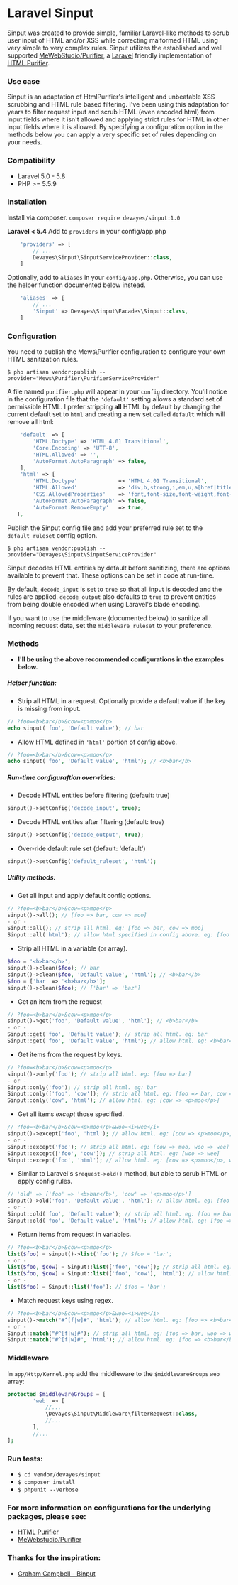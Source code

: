 
Laravel Sinput
==========

Sinput was created to provide simple, familiar Laravel-like methods to scrub user input of HTML and/or XSS while correcting malformed HTML using very simple to very complex rules. Sinput utilizes the established and well supported [MeWebStudio/Purifier](https://github.com/mewebstudio/Purifier "MeWebStudio/Purifier"), a [Laravel](https://laravel.com/docs/5.7/ "Laravel") friendly implementation of [HTML Purifier](http://htmlpurifier.org/ "HTML Purifier").

### Use case
Sinput is an adaptation of HtmlPurifier's intelligent and unbeatable XSS scrubbing and HTML rule based filtering. I've been using this adaptation for years to filter request input and scrub HTML (even encoded html) from input fields where it isn't allowed and applying strict rules for HTML in other input fields where it is allowed. By specifying a configuration option in the methods below you can apply a very specific set of rules depending on your needs.

### Compatibility
- Laravel 5.0 - 5.8
- PHP >= 5.5.9

### Installation

Install via composer.
`composer require devayes/sinput:1.0`

**Laravel < 5.4** Add to `providers` in your config/app.php
```php
    'providers' => [
        // ...
        Devayes\Sinput\SinputServiceProvider::class,
    ]
```
Optionally, add to `aliases` in your `config/app.php`. Otherwise, you can use the helper function documented below instead.

```php
    'aliases' => [
        // ...
        'Sinput' => Devayes\Sinput\Facades\Sinput::class,
    ]
```
### Configuration
You need to publish the Mews\Purifier configuration to configure your own HTML sanitization rules.

`$ php artisan vendor:publish --provider="Mews\Purifier\PurifierServiceProvider"`

A file named `purifier.php` will appear in your `config` directory. You'll notice in the configuration file that the `'default'` setting allows a standard set of permissible HTML. I prefer stripping **all** HTML by default by changing the current default set to `html` and creating a new set called `default` which will remove all html:
```php
    'default' => [
        'HTML.Doctype' => 'HTML 4.01 Transitional',
        'Core.Encoding' => 'UTF-8',
        'HTML.Allowed' => '',
        'AutoFormat.AutoParagraph' => false,
    ],
    'html' => [
        'HTML.Doctype'             => 'HTML 4.01 Transitional',
        'HTML.Allowed'             => 'div,b,strong,i,em,u,a[href|title],ul,ol,li,p[style],br,span[style],img[width|height|alt|src]',
        'CSS.AllowedProperties'    => 'font,font-size,font-weight,font-style,font-family,text-decoration,padding-left,color,background-color,text-align',
        'AutoFormat.AutoParagraph' => false,
        'AutoFormat.RemoveEmpty'   => true,
   ],
 ```

Publish the Sinput config file and add your preferred rule set to the `default_ruleset` config option.

`$ php artisan vendor:publish --provider="Devayes\Sinput\SinputServiceProvider"`

Sinput decodes HTML entities by default before sanitizing, there are options available to prevent that. These options can be set in code at run-time.

By default, `decode_input` is set to `true` so that all input is decoded and the rules are applied. `decode_output` also defaults to `true` to prevent entities from being double encoded when using Laravel's blade encoding.

If you want to use the middleware (documented below) to sanitize all incoming request data, set the `middleware_ruleset` to your preference.

### Methods
- **I'll be using the above recommended configurations in the examples below.**

##### Helper function:
* Strip all HTML in a request. Optionally provide a default value if the key is missing from input.
```php
// ?foo=<b>bar</b>&cow=<p>moo</p>
echo sinput('foo', 'Default value'); // bar
```

* Allow HTML defined in `'html'` portion of config above.
```php
// ?foo=<b>bar</b>&cow=<p>moo</p>
echo sinput('foo', 'Default value', 'html'); // <b>bar</b>
```

##### Run-time configuraftion over-rides:
* Decode HTML entities before filtering (default: true)
```php
sinput()->setConfig('decode_input', true);
```

* Decode HTML entities after filtering (default: true)
```php
sinput()->setConfig('decode_output', true);
```

* Over-ride default rule set (default: 'default')
```php
sinput()->setConfig('default_ruleset', 'html');
```


##### Utility methods:
* Get all input and apply default config options.
```php
// ?foo=<b>bar</b>&cow=<p>moo</p>
sinput()->all(); // [foo => bar, cow => moo]
- or -
Sinput::all(); // strip all html. eg: [foo => bar, cow => moo]
Sinput::all('html'); // allow html specified in config above. eg: [foo => <b>bar</b>, cow => <p>moo</p>]
```

* Strip all HTML in a variable (or array).
```php
$foo = '<b>bar</b>';
sinput()->clean($foo); // bar
sinput()->clean($foo, 'Default value', 'html'); // <b>bar</b>
$foo = ['bar' => '<b>baz</b>'];
sinput()->clean($foo); // ['bar' => 'baz']
```

* Get an item from the request
```php
// ?foo=<b>bar</b>&cow=<p>moo</p>
sinput()->get('foo', 'Default value', 'html'); // <b>bar</b>
- or -
Sinput::get('foo', 'Default value'); // strip all html. eg: bar
Sinput::get('foo', 'Default value', 'html'); // allow html. eg: <b>bar</b>
```

* Get items from the request by keys.
```php
// ?foo=<b>bar</b>&cow=<p>moo</p>
sinput()->only('foo'); // strip all html. eg: [foo => bar]
- or -
Sinput::only('foo'); // strip all html. eg: bar
Sinput::only(['foo', 'cow']); // strip all html. eg: [foo => bar, cow => moo]
Sinput::only('cow', 'html'); // allow html. eg: [cow => <p>moo</p>]
```

* Get all items *except* those specified.
```php
// ?foo=<b>bar</b>&cow=<p>moo</p>&woo=<i>wee</i>
sinput()->except('foo', 'html'); // allow html. eg: [cow => <p>moo</p>, woo => <i>wee</i>]
- or -
Sinput::except('foo'); // strip all html. eg: [cow => moo, woo => wee]
Sinput::except(['foo', 'cow']); // strip all html. eg: [woo => wee]
Sinput::except('foo', 'html'); // allow html. eg: [cow => <p>moo</p>, woo => <i>wee</i>]
```

* Similar to Laravel's `$request->old()` method, but able to scrub HTML or apply config rules.
```php
// 'old' => ['foo' => '<b>bar</b>', 'cow' => '<p>moo</p>']
sinput()->old('foo', 'Default value', 'html'); // allow html. eg: [foo => <b>bar</b>]
- or -
Sinput::old('foo', 'Default value'); // strip all html. eg: [foo => bar]
Sinput::old('foo', 'Default value', 'html'); // allow html. eg: [foo => <b>bar</b>]
```

* Return items from request in variables.
```php
// ?foo=<b>bar</b>&cow=<p>moo</p>
list($foo) = sinput()->list('foo'); // $foo = 'bar';
- or -
list($foo, $cow) = Sinput::list(['foo', 'cow']); // strip all html. eg: $foo = 'bar'; $cow = 'moo';
list($foo, $cow) = Sinput::list(['foo', 'cow'], 'html'); // allow html. eg: $foo = '<b>bar</b>'; $cow = '<p>moo</p>'
- or -
list($foo) = Sinput::list('foo'); // $foo = 'bar';
```

* Match request keys using regex.
```php
// ?foo=<b>bar</b>&cow=<p>moo</p>&woo=<i>wee</i>
sinput()->match("#^[f|w]#", 'html'); // allow html. eg: [foo => <b>bar</b>, woo => <i>wee</i>]
- or -
Sinput::match("#^[f|w]#"); // strip all html. eg: [foo => bar, woo => wee]
Sinput::match("#^[f|w]#", 'html'); // allow html. eg: [foo => <b>bar</b>, woo => <i>wee</i>]
```

### Middleware
In `app/Http/Kernel.php` add the middleware to the `$middlewareGroups` `web` array:
```php
protected $middlewareGroups = [
        'web' => [
            //...
            \Devayes\Sinput\Middleware\filterRequest::class,
            //...
        ],
        //...
];
```

### Run tests:
- `$ cd vendor/devayes/sinput`
- `$ composer install`
- `$ phpunit --verbose`

### For more information on configurations for the underlying packages, please see:
- [HTML Purifier](http://htmlpurifier.org/ "HTML Purifier")
- [MeWebstudio/Purifier](https://github.com/mewebstudio/Purifier "MeWebstudio/Purifier")

### Thanks for the inspiration:
- [Graham Campbell - Binput](https://github.com/GrahamCampbell/Laravel-Binput)
